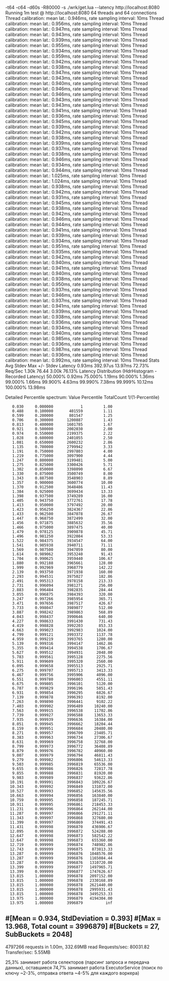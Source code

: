 -t64 -c64 -d60s -R80000 -s ./wrk/get.lua --latency http://localhost:8080
Running 1m test @ http://localhost:8080
  64 threads and 64 connections
  Thread calibration: mean lat.: 0.946ms, rate sampling interval: 10ms
  Thread calibration: mean lat.: 0.956ms, rate sampling interval: 10ms
  Thread calibration: mean lat.: 0.947ms, rate sampling interval: 10ms
  Thread calibration: mean lat.: 0.943ms, rate sampling interval: 10ms
  Thread calibration: mean lat.: 0.939ms, rate sampling interval: 10ms
  Thread calibration: mean lat.: 0.955ms, rate sampling interval: 10ms
  Thread calibration: mean lat.: 0.934ms, rate sampling interval: 10ms
  Thread calibration: mean lat.: 0.959ms, rate sampling interval: 10ms
  Thread calibration: mean lat.: 0.942ms, rate sampling interval: 10ms
  Thread calibration: mean lat.: 0.938ms, rate sampling interval: 10ms
  Thread calibration: mean lat.: 0.947ms, rate sampling interval: 10ms
  Thread calibration: mean lat.: 0.943ms, rate sampling interval: 10ms
  Thread calibration: mean lat.: 0.940ms, rate sampling interval: 10ms
  Thread calibration: mean lat.: 0.946ms, rate sampling interval: 10ms
  Thread calibration: mean lat.: 0.946ms, rate sampling interval: 10ms
  Thread calibration: mean lat.: 0.943ms, rate sampling interval: 10ms
  Thread calibration: mean lat.: 0.943ms, rate sampling interval: 10ms
  Thread calibration: mean lat.: 0.941ms, rate sampling interval: 10ms
  Thread calibration: mean lat.: 0.936ms, rate sampling interval: 10ms
  Thread calibration: mean lat.: 0.945ms, rate sampling interval: 10ms
  Thread calibration: mean lat.: 0.939ms, rate sampling interval: 10ms
  Thread calibration: mean lat.: 0.942ms, rate sampling interval: 10ms
  Thread calibration: mean lat.: 0.938ms, rate sampling interval: 10ms
  Thread calibration: mean lat.: 0.939ms, rate sampling interval: 10ms
  Thread calibration: mean lat.: 0.937ms, rate sampling interval: 10ms
  Thread calibration: mean lat.: 0.938ms, rate sampling interval: 10ms
  Thread calibration: mean lat.: 0.946ms, rate sampling interval: 10ms
  Thread calibration: mean lat.: 0.934ms, rate sampling interval: 10ms
  Thread calibration: mean lat.: 0.944ms, rate sampling interval: 10ms
  Thread calibration: mean lat.: 1.025ms, rate sampling interval: 10ms
  Thread calibration: mean lat.: 1.024ms, rate sampling interval: 10ms
  Thread calibration: mean lat.: 0.938ms, rate sampling interval: 10ms
  Thread calibration: mean lat.: 0.942ms, rate sampling interval: 10ms
  Thread calibration: mean lat.: 0.931ms, rate sampling interval: 10ms
  Thread calibration: mean lat.: 0.945ms, rate sampling interval: 10ms
  Thread calibration: mean lat.: 0.938ms, rate sampling interval: 10ms
  Thread calibration: mean lat.: 0.942ms, rate sampling interval: 10ms
  Thread calibration: mean lat.: 0.946ms, rate sampling interval: 10ms
  Thread calibration: mean lat.: 0.944ms, rate sampling interval: 10ms
  Thread calibration: mean lat.: 0.941ms, rate sampling interval: 10ms
  Thread calibration: mean lat.: 0.939ms, rate sampling interval: 10ms
  Thread calibration: mean lat.: 0.934ms, rate sampling interval: 10ms
  Thread calibration: mean lat.: 0.951ms, rate sampling interval: 10ms
  Thread calibration: mean lat.: 0.935ms, rate sampling interval: 10ms
  Thread calibration: mean lat.: 0.942ms, rate sampling interval: 10ms
  Thread calibration: mean lat.: 0.940ms, rate sampling interval: 10ms
  Thread calibration: mean lat.: 0.941ms, rate sampling interval: 10ms
  Thread calibration: mean lat.: 0.940ms, rate sampling interval: 10ms
  Thread calibration: mean lat.: 0.938ms, rate sampling interval: 10ms
  Thread calibration: mean lat.: 0.950ms, rate sampling interval: 10ms
  Thread calibration: mean lat.: 0.937ms, rate sampling interval: 10ms
  Thread calibration: mean lat.: 0.946ms, rate sampling interval: 10ms
  Thread calibration: mean lat.: 0.937ms, rate sampling interval: 10ms
  Thread calibration: mean lat.: 0.941ms, rate sampling interval: 10ms
  Thread calibration: mean lat.: 0.939ms, rate sampling interval: 10ms
  Thread calibration: mean lat.: 0.938ms, rate sampling interval: 10ms
  Thread calibration: mean lat.: 0.936ms, rate sampling interval: 10ms
  Thread calibration: mean lat.: 0.934ms, rate sampling interval: 10ms
  Thread calibration: mean lat.: 0.940ms, rate sampling interval: 10ms
  Thread calibration: mean lat.: 0.985ms, rate sampling interval: 10ms
  Thread calibration: mean lat.: 0.936ms, rate sampling interval: 10ms
  Thread calibration: mean lat.: 0.987ms, rate sampling interval: 10ms
  Thread calibration: mean lat.: 0.936ms, rate sampling interval: 10ms
  Thread calibration: mean lat.: 0.992ms, rate sampling interval: 10ms
  Thread Stats   Avg      Stdev     Max   +/- Stdev
    Latency     0.93ms  392.97us  13.97ms   72.73%
    Req/Sec     1.30k    76.44     3.00k    76.13%
  Latency Distribution (HdrHistogram - Recorded Latency)
 50.000%    0.92ms
 75.000%    1.19ms
 90.000%    1.36ms
 99.000%    1.66ms
 99.900%    4.63ms
 99.990%    7.38ms
 99.999%   10.12ms
100.000%   13.98ms

  Detailed Percentile spectrum:
       Value   Percentile   TotalCount 1/(1-Percentile)

       0.030     0.000000            1         1.00
       0.488     0.100000       401559         1.11
       0.599     0.200000       801547         1.25
       0.706     0.300000      1200887         1.43
       0.813     0.400000      1601785         1.67
       0.921     0.500000      2002030         2.00
       0.974     0.550000      2199375         2.22
       1.028     0.600000      2401055         2.50
       1.081     0.650000      2600232         2.86
       1.135     0.700000      2799942         3.33
       1.191     0.750000      2997803         4.00
       1.219     0.775000      3097900         4.44
       1.247     0.800000      3199481         5.00
       1.275     0.825000      3300426         5.71
       1.302     0.850000      3398090         6.67
       1.330     0.875000      3500749         8.00
       1.343     0.887500      3548903         8.89
       1.357     0.900000      3600774        10.00
       1.370     0.912500      3648486        11.43
       1.384     0.925000      3699434        13.33
       1.398     0.937500      3749289        16.00
       1.405     0.943750      3772761        17.78
       1.413     0.950000      3797492        20.00
       1.423     0.956250      3824367        22.86
       1.433     0.962500      3847078        26.67
       1.447     0.968750      3872499        32.00
       1.456     0.971875      3885632        35.56
       1.466     0.975000      3897475        40.00
       1.479     0.978125      3909878        45.71
       1.496     0.981250      3922084        53.33
       1.522     0.984375      3934547        64.00
       1.541     0.985938      3940711        71.11
       1.569     0.987500      3947059        80.00
       1.614     0.989062      3953240        91.43
       1.704     0.990625      3959440       106.67
       1.880     0.992188      3965661       128.00
       1.999     0.992969      3968779       142.22
       2.139     0.993750      3971938       160.00
       2.293     0.994531      3975027       182.86
       2.491     0.995313      3978158       213.33
       2.731     0.996094      3981271       256.00
       2.883     0.996484      3982835       284.44
       3.055     0.996875      3984393       320.00
       3.247     0.997266      3985954       365.71
       3.471     0.997656      3987517       426.67
       3.733     0.998047      3989077       512.00
       3.887     0.998242      3989863       568.89
       4.043     0.998437      3990646       640.00
       4.227     0.998633      3991430       731.43
       4.419     0.998828      3992203       853.33
       4.663     0.999023      3992983      1024.00
       4.799     0.999121      3993372      1137.78
       4.959     0.999219      3993765      1280.00
       5.139     0.999316      3994147      1462.86
       5.355     0.999414      3994538      1706.67
       5.627     0.999512      3994931      2048.00
       5.783     0.999561      3995128      2275.56
       5.911     0.999609      3995320      2560.00
       6.095     0.999658      3995513      2925.71
       6.275     0.999707      3995713      3413.33
       6.467     0.999756      3995906      4096.00
       6.551     0.999780      3996003      4551.11
       6.675     0.999805      3996101      5120.00
       6.787     0.999829      3996196      5851.43
       6.931     0.999854      3996295      6826.67
       7.139     0.999878      3996393      8192.00
       7.263     0.999890      3996441      9102.22
       7.403     0.999902      3996489     10240.00
       7.563     0.999915      3996538     11702.86
       7.739     0.999927      3996588     13653.33
       7.935     0.999939      3996636     16384.00
       8.051     0.999945      3996662     18204.44
       8.159     0.999951      3996684     20480.00
       8.271     0.999957      3996709     23405.71
       8.383     0.999963      3996734     27306.67
       8.631     0.999969      3996758     32768.00
       8.799     0.999973      3996772     36408.89
       8.879     0.999976      3996782     40960.00
       9.007     0.999979      3996794     46811.43
       9.279     0.999982      3996806     54613.33
       9.503     0.999985      3996819     65536.00
       9.655     0.999986      3996826     72817.78
       9.855     0.999988      3996831     81920.00
       9.983     0.999989      3996837     93622.86
      10.191     0.999991      3996843    109226.67
      10.343     0.999992      3996849    131072.00
      10.527     0.999993      3996852    145635.56
      10.663     0.999994      3996856    163840.00
      10.759     0.999995      3996858    187245.71
      10.911     0.999995      3996861    218453.33
      11.231     0.999996      3996864    262144.00
      11.287     0.999997      3996866    291271.11
      11.343     0.999997      3996868    327680.00
      11.399     0.999997      3996869    374491.43
      11.431     0.999998      3996870    436906.67
      12.095     0.999998      3996872    524288.00
      12.647     0.999998      3996873    582542.22
      12.647     0.999998      3996873    655360.00
      12.719     0.999999      3996874    748982.86
      12.743     0.999999      3996875    873813.33
      13.287     0.999999      3996876   1048576.00
      13.287     0.999999      3996876   1165084.44
      13.287     0.999999      3996876   1310720.00
      13.399     0.999999      3996877   1497965.71
      13.399     0.999999      3996877   1747626.67
      13.815     1.000000      3996878   2097152.00
      13.815     1.000000      3996878   2330168.89
      13.815     1.000000      3996878   2621440.00
      13.815     1.000000      3996878   2995931.43
      13.815     1.000000      3996878   3495253.33
      13.975     1.000000      3996879   4194304.00
      13.975     1.000000      3996879          inf
#[Mean    =        0.934, StdDeviation   =        0.393]
#[Max     =       13.968, Total count    =      3996879]
#[Buckets =           27, SubBuckets     =         2048]
----------------------------------------------------------
  4797266 requests in 1.00m, 332.69MB read
Requests/sec:  80031.82
Transfer/sec:      5.55MB

25,3% занимает работа селекторов (парсинг запроса и передача данных), оставшиеся 74,7% занимает работа ExecutorService (поиск по ключу ~2-3%, отправка ответа ~4-5% для каждого воркера)
